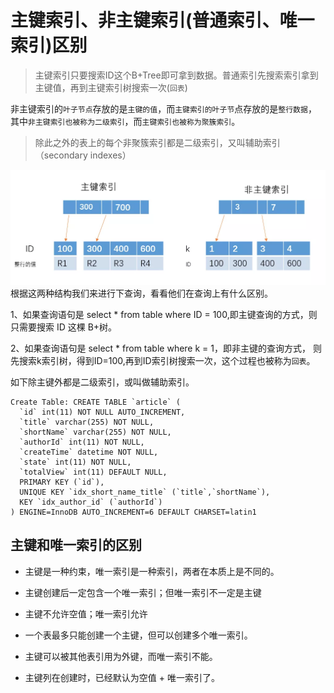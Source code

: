 

# 主键索引、非主键索引(普通索引、唯一索引)区别

> 主键索引只要搜索ID这个B+Tree即可拿到数据。普通索引先搜索索引拿到主键值，再到主键索引树搜索一次(`回表`)

非主键索引的`叶子节点`存放的是`主键的值`，而`主键索引的叶子节`点存放的是`整行数据`，
其中`非主键索引也被称为二级索引`，而`主键索引也被称为聚簇索引`。


> 除此之外的表上的每个非聚簇索引都是二级索引，又叫辅助索引（secondary indexes）

![](../../images/mysql/index/mysql_private_index_non.png)
根据这两种结构我们来进行下查询，看看他们在查询上有什么区别。

1、如果查询语句是 select * from table where ID = 100,即主键查询的方式，则只需要搜索 ID 这棵 B+树。

2、如果查询语句是 select * from table where k = 1，即非主键的查询方式，
则先搜索k索引树，得到ID=100,再到ID索引树搜索一次，这个过程也被称为`回表`。


如下除主键外都是二级索引，或叫做辅助索引。

```mysql
Create Table: CREATE TABLE `article` (
  `id` int(11) NOT NULL AUTO_INCREMENT,
  `title` varchar(255) NOT NULL,
  `shortName` varchar(255) NOT NULL,
  `authorId` int(11) NOT NULL,
  `createTime` datetime NOT NULL,
  `state` int(11) NOT NULL,
  `totalView` int(11) DEFAULT NULL,
  PRIMARY KEY (`id`),
  UNIQUE KEY `idx_short_name_title` (`title`,`shortName`),
  KEY `idx_author_id` (`authorId`)
) ENGINE=InnoDB AUTO_INCREMENT=6 DEFAULT CHARSET=latin1
```


## 主键和唯一索引的区别

- 主键是一种约束，唯一索引是一种索引，两者在本质上是不同的。

- 主键创建后一定包含一个唯一索引；但唯一索引不一定是主键

- 主键不允许空值；唯一索引允许

- 一个表最多只能创建一个主键，但可以创建多个唯一索引。

- 主键可以被其他表引用为外键，而唯一索引不能。

- 主键列在创建时，已经默认为空值 + 唯一索引了。